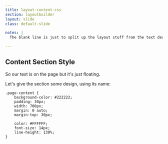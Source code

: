 ```yaml
---
title: layout-content-css
section: layoutbuilder
layout: slide
class: default-slide

notes: |
  The blank line is just to split up the layout stuff from the text design stuff.

---
```


## Content Section Style

So our text is on the page but it's just floating.

Let's give the section some design, using its name:

    .page-content {
        background-color: #222222;
        padding: 30px;
        width: 700px;
        margin: 0 auto;
        margin-top: 30px;

        color: #FFFFFF;
        font-size: 14px;
        line-height: 130%;
    }
